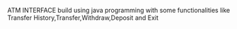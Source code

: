 ATM INTERFACE build using java programming with some functionalities like Transfer History,Transfer,Withdraw,Deposit and Exit
